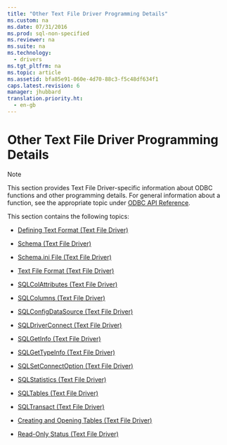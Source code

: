 ```yaml
---
title: "Other Text File Driver Programming Details"
ms.custom: na
ms.date: 07/31/2016
ms.prod: sql-non-specified
ms.reviewer: na
ms.suite: na
ms.technology: 
  - drivers
ms.tgt_pltfrm: na
ms.topic: article
ms.assetid: bfa85e91-060e-4d70-88c3-f5c48df634f1
caps.latest.revision: 6
manager: jhubbard
translation.priority.ht: 
  - en-gb
---
```

# Other Text File Driver Programming Details
> [!NOTE]  
>  This section provides Text File Driver-specific information about ODBC functions and other programming details. For general information about a function, see the appropriate topic under [ODBC API Reference](../content/ODBC-API-Reference.md).  
  
 This section contains the following topics:  
  
-   [Defining Text Format (Text File Driver)](../content/Defining-Text-Format--Text-File-Driver-.md)  
  
-   [Schema (Text File Driver)](../content/Schema--Text-File-Driver-.md)  
  
-   [Schema.ini File (Text File Driver)](../content/Schema.ini-File--Text-File-Driver-.md)  
  
-   [Text File Format (Text File Driver)](../content/Text-File-Format--Text-File-Driver-.md)  
  
-   [SQLColAttributes (Text File Driver)](../content/SQLColAttributes--Text-File-Driver-.md)  
  
-   [SQLColumns (Text File Driver)](../content/SQLColumns--Text-File-Driver-.md)  
  
-   [SQLConfigDataSource (Text File Driver)](../content/SQLConfigDataSource--Text-File-Driver-.md)  
  
-   [SQLDriverConnect (Text File Driver)](../content/SQLDriverConnect--Text-File-Driver-.md)  
  
-   [SQLGetInfo (Text File Driver)](../content/SQLGetInfo--Text-File-Driver-.md)  
  
-   [SQLGetTypeInfo (Text File Driver)](../content/SQLGetTypeInfo--Text-File-Driver-.md)  
  
-   [SQLSetConnectOption (Text File Driver)](../content/SQLSetConnectOption--Text-File-Driver-.md)  
  
-   [SQLStatistics (Text File Driver)](../content/SQLStatistics--Text-File-Driver-.md)  
  
-   [SQLTables (Text File Driver)](../content/SQLTables--Text-File-Driver-.md)  
  
-   [SQLTransact (Text File Driver)](../content/SQLTransact--Text-File-Driver-.md)  
  
-   [Creating and Opening Tables (Text File Driver)](../content/Creating-and-Opening-Tables--Text-File-Driver-.md)  
  
-   [Read-Only Status (Text File Driver)](../content/Read-Only-Status--Text-File-Driver-.md)